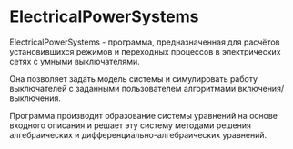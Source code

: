 # ElectricalPowerSystems

ElectricalPowerSystems - программа, предназначенная для расчётов установившихся режимов и переходных процессов в электрических сетях с умными выключателями. 

Она позволяет задать модель системы и симулировать работу выключателей с заданными пользователем алгоритмами включения/выключения.

Программа производит образование системы уравнений на основе входного описания и решает эту систему методами решения алгебраических и дифференциально-алгебраических уравнений.
